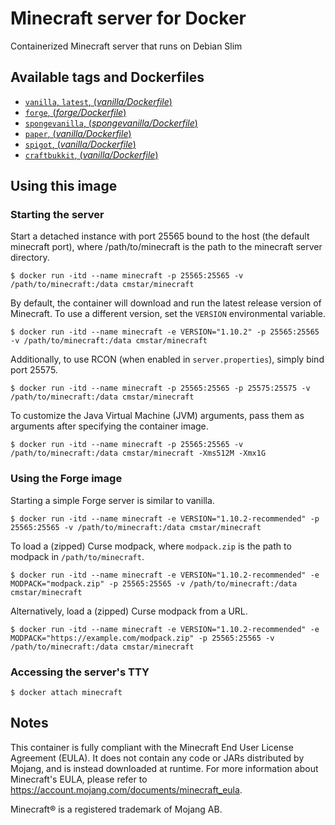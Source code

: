 # Minecraft server for Docker
Containerized Minecraft server that runs on Debian Slim

## Available tags and Dockerfiles
-	[`vanilla`, `latest`, (*vanilla/Dockerfile*)](https://github.com/dtp/docker-minecraft/blob/master/vanilla/Dockerfile)
-	[`forge`, (*forge/Dockerfile*)](https://github.com/dtp/docker-minecraft/blob/master/forge/Dockerfile)
- [`spongevanilla`, (*spongevanilla/Dockerfile*)](https://github.com/dtp/docker-minecraft/blob/master/spongevanilla/Dockerfile)
-	[`paper`, (*vanilla/Dockerfile*)](https://github.com/dtp/docker-minecraft/blob/master/paper/Dockerfile)
-	[`spigot`, (*vanilla/Dockerfile*)](https://github.com/dtp/docker-minecraft/blob/master/spigot/Dockerfile)
-	[`craftbukkit`, (*vanilla/Dockerfile*)](https://github.com/dtp/docker-minecraft/blob/master/craftbukkit/Dockerfile)

## Using this image
### Starting the server
Start a detached instance with port 25565 bound to the host (the default
minecraft port), where /path/to/minecraft is the path to the minecraft server
directory.
```console
$ docker run -itd --name minecraft -p 25565:25565 -v /path/to/minecraft:/data cmstar/minecraft
```
By default, the container will download and run the latest release version of
Minecraft. To use a different version, set the `VERSION` environmental variable.
```console
$ docker run -itd --name minecraft -e VERSION="1.10.2" -p 25565:25565 -v /path/to/minecraft:/data cmstar/minecraft
```
Additionally, to use RCON (when enabled in `server.properties`), simply bind
port 25575.
```console
$ docker run -itd --name minecraft -p 25565:25565 -p 25575:25575 -v /path/to/minecraft:/data cmstar/minecraft
```
To customize the Java Virtual Machine (JVM) arguments, pass them as arguments
after specifying the container image.
```console
$ docker run -itd --name minecraft -p 25565:25565 -v /path/to/minecraft:/data cmstar/minecraft -Xms512M -Xmx1G
```
### Using the Forge image
Starting a simple Forge server is similar to vanilla.
```console
$ docker run -itd --name minecraft -e VERSION="1.10.2-recommended" -p 25565:25565 -v /path/to/minecraft:/data cmstar/minecraft
```
To load a (zipped) Curse modpack, where `modpack.zip` is the path to modpack in
`/path/to/minecraft`.
```console
$ docker run -itd --name minecraft -e VERSION="1.10.2-recommended" -e MODPACK="modpack.zip" -p 25565:25565 -v /path/to/minecraft:/data cmstar/minecraft
```
Alternatively, load a (zipped) Curse modpack from a URL.
```console
$ docker run -itd --name minecraft -e VERSION="1.10.2-recommended" -e MODPACK="https://example.com/modpack.zip" -p 25565:25565 -v /path/to/minecraft:/data cmstar/minecraft
```
### Accessing the server's TTY
```console
$ docker attach minecraft
```

## Notes
This container is fully compliant with the Minecraft End User License Agreement
(EULA).
It does not contain any code or JARs distributed by Mojang, and is instead
downloaded at runtime. For more information about Minecraft's EULA, please refer
to https://account.mojang.com/documents/minecraft_eula.

Minecraft&reg; is a registered trademark of Mojang AB.
